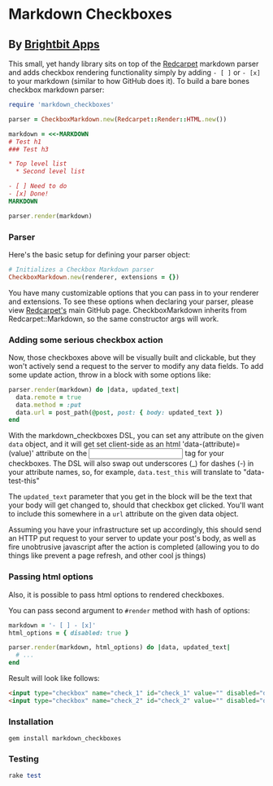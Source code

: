 # Markdown Checkboxes
## By [Brightbit Apps](http://www.brightbit.com)

This small, yet handy library sits on top of the [Redcarpet](https://github.com/vmg/redcarpet) markdown parser
and adds checkbox rendering functionality simply by adding `- [ ]` or `- [x]` to your markdown
(similar to how GitHub does it). To build a bare bones checkbox markdown parser:

```ruby
require 'markdown_checkboxes'

parser = CheckboxMarkdown.new(Redcarpet::Render::HTML.new())

markdown = <<-MARKDOWN
# Test h1
### Test h3

* Top level list
  * Second level list

- [ ] Need to do
- [x] Done!
MARKDOWN

parser.render(markdown)
```

### Parser
Here's the basic setup for defining your parser object:

```ruby
# Initializes a Checkbox Markdown parser
CheckboxMarkdown.new(renderer, extensions = {})
```

You have many customizable options that you can pass in to your renderer and extensions.
To see these options when declaring your parser, please view [Redcarpet's](https://github.com/vmg/redcarpet)
main GitHub page. CheckboxMarkdown inherits from Redcarpet::Markdown, so the same constructor args will work.

### Adding some serious checkbox action

Now, those checkboxes above will be visually built and clickable, but they won't actively send a request to the server to modify any data fields.
To add some update action, throw in a block with some options like:

```ruby
parser.render(markdown) do |data, updated_text|
  data.remote = true
  data.method = :put
  data.url = post_path(@post, post: { body: updated_text })
end
```

With the markdown_checkboxes DSL, you can set any attribute on the given `data` object, and
it will get set client-side as an html 'data-(attribute)=(value)' attribute on the <input /> tag for your checkboxes.
The DSL will also swap out underscores (_) for dashes (-) in your attribute names,
so, for example, `data.test_this` will translate to "data-test-this"

The `updated_text` parameter that you get in the block will be the text that your body will get changed to,
should that checkbox get clicked. You'll want to include this somewhere in a `url` attribute on the given data object.

Assuming you have your infrastructure set up accordingly, this should send an HTTP put request to your server to update
your post's body, as well as fire unobtrusive javascript after the action is completed (allowing you to do
things like prevent a page refresh, and other cool js things)

### Passing html options

Also, it is possible to pass html options to rendered checkboxes.

You can pass second argument to `#render` method with hash of options:

```ruby
markdown = '- [ ] - [x]'
html_options = { disabled: true }

parser.render(markdown, html_options) do |data, updated_text|
  # ...
end
```

Result will look like follows:

```html
<input type="checkbox" name="check_1" id="check_1" value="" disabled="disabled">
<input type="checkbox" name="check_2" id="check_2" value="" disabled="disabled" checked="checked">
```

### Installation

```
gem install markdown_checkboxes
```

### Testing

```ruby
rake test
```
